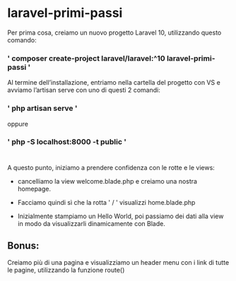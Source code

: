 # laravel-primi-passi

Per prima cosa, creiamo un nuovo progetto Laravel 10, utilizzando questo comando:

### ' composer create-project laravel/laravel:^10 laravel-primi-passi '

Al termine dell’installazione, entriamo nella cartella del progetto con VS
e avviamo l’artisan serve con uno di questi 2 comandi:

### ' php artisan serve '
oppure
### ' php -S localhost:8000 -t public '

#

A questo punto, iniziamo a prendere confidenza con le rotte e le views: 

- cancelliamo la view welcome.blade.php e creiamo una nostra homepage.

- Facciamo quindi sì che la rotta ' / ' visualizzi home.blade.php

- Inizialmente stampiamo un Hello World, poi passiamo dei dati alla view in modo da visualizzarli dinamicamente con Blade.

## Bonus:
Creiamo più di una pagina e visualizziamo un header menu con i link di tutte le pagine, utilizzando la funzione route()
